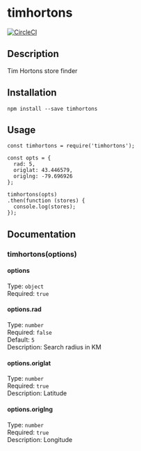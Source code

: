 # timhortons

[![CircleCI](https://circleci.com/gh/kirkeaton/timhortons.svg?style=svg)](https://circleci.com/gh/kirkeaton/timhortons)

## Description

Tim Hortons store finder

## Installation

```
npm install --save timhortons
```

## Usage

```
const timhortons = require('timhortons');

const opts = {
  rad: 5,
  origlat: 43.446579,
  origlng: -79.696926
};

timhortons(opts)
.then(function (stores) {
  console.log(stores);
});
```

## Documentation

### timhortons(options)

#### options

Type: `object`<br/>
Required: `true`

#### options.rad

Type: `number`<br/>
Required: `false`<br/>
Default: `5`<br/>
Description: Search radius in KM

#### options.origlat

Type: `number`<br/>
Required: `true`<br/>
Description: Latitude

#### options.origlng

Type: `number`<br/>
Required: `true`<br/>
Description: Longitude
